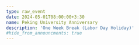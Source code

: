 ```yaml
---
type: raw_event
date: 2024-05-01T08:00:00+3:30
name: Peking University Anniversary
description: 'One Week Break (Labor Day Holiday)'
#hide_from_announcments: true
---
```

